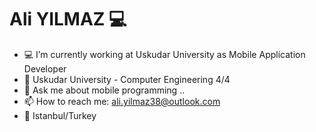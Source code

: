 <h1>
Ali YILMAZ 💻
</h1>

- 💻 I’m currently working at Uskudar University as Mobile Application Developer
- 🏫 Uskudar University - Computer Engineering 4/4
- 💬 Ask me about mobile programming ..
- 📫 How to reach me: ali.yilmaz38@outlook.com
- 📍 Istanbul/Turkey

